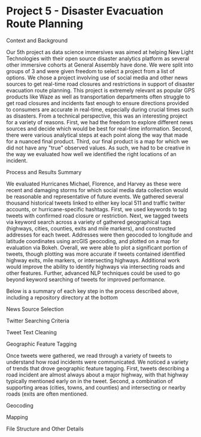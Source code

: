 # Project 5 - Disaster Evacuation Route Planning

Context and Background

Our 5th project as data science immersives was aimed at helping New Light Technologies with their open source disaster analytics platform as several other immersive cohorts at General Assembly have done. We were split into groups of 3 and were given freedom to select a project from a list of options. We chose a project involving use of social media and other news sources to get real-time road closures and restrictions in support of disaster evacuation route planning. This project is extremely relevant as popular GPS products like Waze as well as transportation departments often struggle to get road closures and incidents fast enough to ensure directions provided to consumers are accurate in real-time, especially during crucial times such as disasters. From a technical perspective, this was an interesting project for a variety of reasons. First, we had the freedom to explore different news sources and decide which would be best for real-time information. Second, there were various analytical steps at each point along the way that made for a nuanced final product. Third, our final product is a map for which we did not have any "true" observed values. As such, we had to be creative in the way we evaluated how well we identified the right locations of an incident.

Process and Results Summary

We evaluated Hurricanes Michael, Florence, and Harvey as these were recent and damaging storms for which social media data collection would be reasonable and representative of future events. We gathered several thousand historical tweets linked to either key local 511 and traffic twitter accounts, or hurricane-specific hashtags. First, we used keywords to tag tweets with confirmed road closure or restriction. Next, we tagged tweets via keyword search across a variety of gathered geographical tags (highways, cities, counties, exits and mile markers), and constructed addresses for each tweet. Addresses were then geocoded to longitude and latitude coordinates using arcGIS geocoding, and plotted on a map for evaluation via Bokeh. Overall, we were able to plot a significant portion of tweets, though plotting was more accurate if tweets contained identified highway exits, mile markers, or intersecting highways. Additional work would improve the ability to identify highways via intersecting roads and other features. Further, advanced NLP techniques could be used to go beyond keyword searching of tweets for improved performance.

Below is a summary of each key step in the process described above, including a repository directory at the bottom

News Source Selection

Twitter Searching Criteria

Tweet Text Cleaning

Geographic Feature Tagging

Once tweets were gathered, we read through a variety of tweets to understand how road incidents were communicated. We noticed a variety of trends that drove geographic feature tagging. First, tweets describing a road incident are almost always about a major highway, with that highway typically mentioned early on in the tweet. Second, a combination of supporting areas (cities, towns, and counties) and intersecting or nearby roads (exits are often mentioned. 

Geocoding

Mapping

File Structure and Other Details

